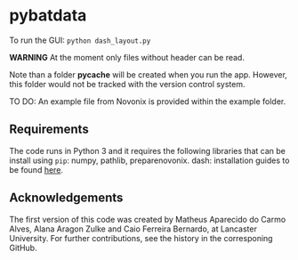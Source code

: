 # pybatdata

To run the GUI: `python dash_layout.py`

**WARNING** At the moment only files without header can be read.

Note than a folder __pycache__ will be created when you run the app. However, this folder would not be tracked with the version control system.

TO DO: An example file from Novonix is provided within the example folder.

## Requirements
The code runs in Python 3 and it requires the following libraries that can be install using `pip`: numpy, pathlib, preparenovonix.
dash: installation guides to be found [here](https://dash.plot.ly/installation). 

## Acknowledgements

The first version of this code was created by Matheus Aparecido do Carmo Alves, Alana Aragon Zulke and Caio Ferreira Bernardo, at Lancaster University. For further contributions, see the history in the corresponing GitHub.
